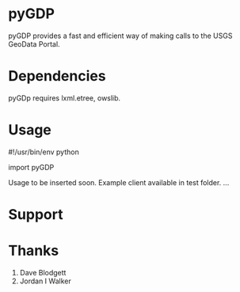 pyGDP
==============

pyGDP provides a fast and efficient way of making calls to the USGS GeoData Portal.

Dependencies
=============
pyGDp requires lxml.etree, owslib.


Usage
==============

#!/usr/bin/env python

import pyGDP

Usage to be inserted soon. 
Example client available in test folder.
...

Support
=============

Thanks
=============
1. Dave Blodgett
2. Jordan I Walker